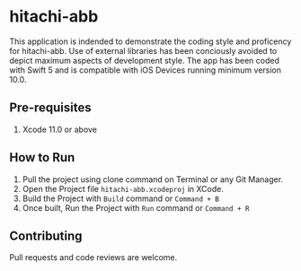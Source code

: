 # hitachi-abb

This application is indended to demonstrate the coding style and proficency for hitachi-abb. Use of external libraries has been conciously avoided to depict maximum aspects of development style.
The app has been coded with Swift 5 and is compatible with iOS Devices running minimum version 10.0.

## Pre-requisites

1. Xcode 11.0 or above

## How to Run

1. Pull the project using clone command on Terminal or any Git Manager.
3. Open the Project file `hitachi-abb.xcodeproj` in XCode.
4. Build the Project with `Build` command or `Command + B`
5. Once built, Run the Project with `Run` command or `Command + R`

## Contributing
Pull requests and code reviews are welcome.
